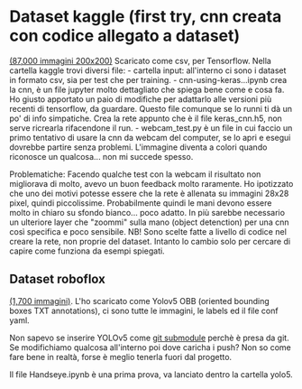 # Dataset kaggle (first try, cnn creata con codice allegato a dataset)
[(87,000 immagini 200x200)](https://www.kaggle.com/datasets/grassknoted/asl-alphabet)
Scaricato come csv, per Tensorflow.
Nella cartella kaggle trovi diversi file:
    - cartella input: all'interno ci sono i dataset in formato csv, sia per test che per training.
    - cnn-using-keras...ipynb crea la cnn, è un file jupyter molto dettagliato che spiega bene come e cosa fa. Ho giusto apportato un paio di modifiche per adattarlo alle versioni più recenti di tensorflow, da guardare. Questo file comunque se lo runni ti dà un po' di info simpatiche. 
    Crea la rete appunto che è il file keras_cnn.h5, non serve ricrearla rifacendone il run.
    - webcam_test.py è un file in cui faccio un primo tentativo di usare la cnn da webcam del computer, se lo apri e esegui dovrebbe partire senza problemi. L'immagine diventa a colori quando riconosce un qualcosa... non mi succede spesso.

Problematiche: 
Facendo qualche test con la webcam il risultato non migliorava di molto, avevo un buon feedback molto raramente. Ho ipotizzato che uno dei motivi potesse essere che la rete è allenata su immagini 28x28 pixel, quindi piccolissime. Probabilmente quindi le mani  devono essere molto in chiaro su sfondo bianco... poco adatto. In più sarebbe necessario un ulteriore layer che "zoommi" sulla mano (object detenction) per una cnn così specifica e poco sensibile.
NB! Sono scelte fatte a livello di codice nel creare la rete, non proprie del dataset. Intanto lo cambio solo per cercare di capire come funziona da esempi spiegati.  


## Dataset roboflox
[(1,700 immagini)](https://public.roboflow.com/object-detection/american-sign-language-letters). L'ho scaricato come Yolov5 OBB (oriented bounding boxes TXT annotations), ci sono tutte le immagini, le labels ed il file conf yaml. 

Non sapevo se inserire YOLOv5 come [git submodule](https://git-scm.com/book/en/v2/Git-Tools-Submodules) perchè è presa da git. Se modifichiamo qualcosa all'interno poi dove caricha i push? Non so come fare bene in realtà, forse è meglio tenerla fuori dal progetto.

Il file Handseye.ipynb è una prima prova, va lanciato dentro la cartella yolo5.



